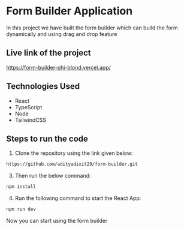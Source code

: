 # Form Builder Application

In this project we have built the form builder which can build the form dynamically and using drag and drop feature

## Live link of the project
https://form-builder-phi-blond.vercel.app/

## Technologies Used

- React
- TypeScript
- Node
- TailwindCSS

## Steps to run the code

1. Clone the repository using the link given below:
```bash
https://github.com/adityadixit29/form-builder.git
```
3. Then run the below command:
```bash
npm install
```
4. Run the following command to start the React App:
```bash
npm run dev
```
Now you can start using the form builder
